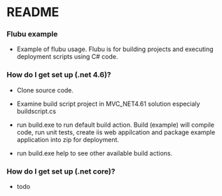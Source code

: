 # README #

### Flubu example ###

* Example of flubu usage. Flubu is for building projects and executing deployment scripts using C# code.


### How do I get set up (.net 4.6)? ###

* Clone source code.
* Examine build script project in MVC_NET4.61 solution especialy buildscript.cs 

* run build.exe to run default build action. Build (example) will compile code, run unit tests, create iis web appilcation and package example application into zip for deployment.


* run build.exe help to see other available build actions.

### How do I get set up (.net core)? ###
* todo